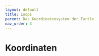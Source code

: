 ```yaml
---
layout: default
title: Loops
parent: Das Koordinatensystem der Turtle
nav_order: 3
---
```


# Koordinaten
